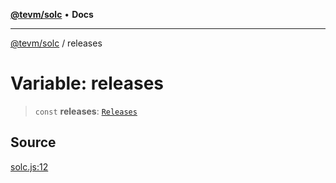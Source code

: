 [**@tevm/solc**](../README.md) • **Docs**

***

[@tevm/solc](../globals.md) / releases

# Variable: releases

> `const` **releases**: [`Releases`](../type-aliases/Releases.md)

## Source

[solc.js:12](https://github.com/evmts/tevm-monorepo/blob/main/bundler-packages/solc/src/solc.js#L12)
